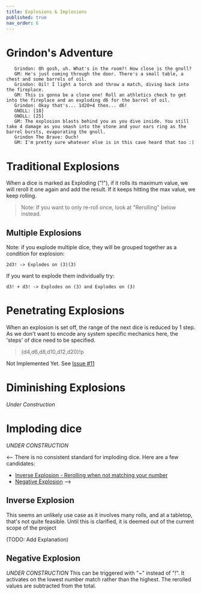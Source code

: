 ```yaml
---
title: Explosions & Implosions
published: true
nav_order: 6
---
```


# Grindon's Adventure
```
   Grindon: Oh gosh, uh. What's in the room?! How close is the gnoll?
   GM: He's just coming through the door. There's a small table, a chest and some barrels of oil.
   Grindon: Oil! I light a torch and throw a match, diving back into the fireplace.
   GM: This is gonna be a close one! Roll an athletics check to get into the fireplace and an exploding d6 for the barrel of oil.
   Grindon: Okay that's... 1d20+4 then... d6!
   GNOLL: [18]
   GNOLL: [25]
   GM: The explosion blasts behind you as you dive inside. You still take 4 damage as you smash into the stone and your ears ring as the barrel bursts, evaporating the gnoll.
   Grindon The Brave: Ouch! 
   GM: I'm pretty sure whatever else is in this cave heard that too :)
```

# Traditional Explosions

When a dice is marked as Exploding ("!"), if it rolls its maximum value, we will reroll it one again and add the result. If it keeps hitting the max value, we keep rolling.

> Note: If you want to only re-roll once, look at "Rerolling" below instead.

## Multiple Explosions
Note: if you explode multiple dice, they will be grouped together as a condition for explosion:

```2d3! -> Explodes on (3)(3)```

If you want to explode them individually try:

```d3! + d3! -> Explodes on (3) and Explodes on (3)```

# Penetrating Explosions
When an explosion is set off, the range of the next dice is reduced by 1 step. As we don't want to encode any system specific mechanics here, the 'steps' of dice need to be specified.

> {d4,d6,d8,d10,d12,d20}!p

Not Implemented Yet. See [Issue #11](https://github.com/ianfhunter/GNOLL/issues/11) 


# Diminishing Explosions
*Under Construction*

<!---
When an explosion is set off, we roll a smaller dice each time.
e.g. 1d20,1d12,d10,d8,d6,d4

As this system is not locked into particular rpg sets, you must define these in a variable. This also gives the option of incrementing explosions and non-directional explosions.
> d20![d12,d10,d8,d6,d4]

We recommend creating a macro for common use cases:
$DND_5E_EXPLOSION_SET=d12,d10,d8,d6,d4 ; d20![$DND_5E_EXPLOSION_SET]

> What the dice here was roll several max values (3,3,3,3) and finally a 1. A max value triggers another roll to be added on.
-->

# Imploding dice

*UNDER CONSTRUCTION*

<--
There is no consistent standard for imploding dice. Here are a few candidates:
 - [Inverse Explosion - Rerolling when not matching your number](https://www.welshpiper.com/imploding-dice/)
 - [Negative Explosion](http://www.firehawkgames.biz/?qa_faqs=what-is-an-imploding-dice-roll)
-->

## Inverse Explosion
This seems an unlikely use case as it involves many rolls, and at a tabletop, that's not quite feasible. Until this is clarified, it is deemed out of the current scope of the project

(TODO: Add Explanation)

## Negative Explosion
*UNDER CONSTRUCTION*
This can be triggered with "~" instead of "!". It activates on the lowest number match rather than the highest. The rerolled values are subtracted from the total.

